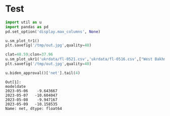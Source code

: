 # Test


```python
import util as u
import pandas as pd
pd.set_option('display.max_columns', None)
```

















```python
u.sm_plot_tr1()
plt.savefig('/tmp/out.jpg',quality=40)
```



























```python
clat=48.59;clon=37.96
u.sm_plot_ukr1('ukrdata/fl-0521.csv','ukrdata/fl-0516.csv',["West Bakhmut Sports Complex","Bakhmut Children's Hospital","West Bakhmut Residential Area","Bakhmut"],clat,clon,zoom=0.005)
plt.savefig('/tmp/out.jpg',quality=40)
```















































```python
u.biden_approval()['net'].tail(4)
```

```text
Out[1]: 
modeldate
2023-05-06    -9.643667
2023-05-07   -10.604047
2023-05-08    -9.947167
2023-05-09   -10.158535
Name: net, dtype: float64
```

